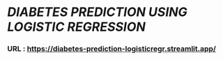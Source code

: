 # ***DIABETES PREDICTION USING LOGISTIC REGRESSION***
### URL : https://diabetes-prediction-logisticregr.streamlit.app/
